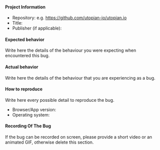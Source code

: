 #### Project Information
* Repository:
e.g. https://github.com/utopian-io/utopian.io
* Title:
* Publisher (if applicable):

#### Expected behavior
Write here the details of the behaviour you were expecting when encountered this bug.

#### Actual behavior
Write here the details of the behaviour that you are experiencing as a bug.

#### How to reproduce
Write here every possible detail to reproduce the bug.

* Browser/App version: 
* Operating system:

#### Recording Of The Bug
If the bug can be recorded on screen, please provide a short video or an animated GIF, otherwise delete this section.
